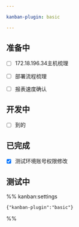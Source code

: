 ```yaml
---

kanban-plugin: basic

---
```


## 准备中

- [ ] 172.18.196.34主机梳理
- [ ] 部署流程梳理
- [ ] 报表速度确认


## 开发中

- [ ] 到的


## 已完成

- [x] 测试环境账号权限修改


## 测试中





%% kanban:settings
```
{"kanban-plugin":"basic"}
```
%%